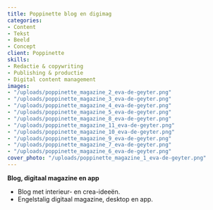 ```yaml
---
title: Poppinette blog en digimag
categories:
- Content
- Tekst
- Beeld
- Concept
client: Poppinette
skills:
- Redactie & copywriting
- Publishing & productie
- Digital content management
images:
- "/uploads/poppinette_magazine_2_eva-de-geyter.png"
- "/uploads/poppinette_magazine_3_eva-de-geyter.png"
- "/uploads/poppinette_magazine_4_eva-de-geyter.png"
- "/uploads/poppinette_magazine_5_eva-de-geyter.png"
- "/uploads/poppinette_magazine_8_eva-de-geyter.png"
- "/uploads/poppinette_magazine_11_eva-de-geyter.png"
- "/uploads/poppinette_magazine_10_eva-de-geyter.png"
- "/uploads/poppinette_magazine_9_eva-de-geyter.png"
- "/uploads/poppinette_magazine_7_eva-de-geyter.png"
- "/uploads/poppinette_magazine_6_eva-de-geyter.png"
cover_photo: "/uploads/poppinette_magazine_1_eva-de-geyter.png"
---
```


**Blog, digitaal magazine en app**

* Blog met interieur- en crea-ideeën.
* Engelstalig digitaal magazine, desktop en app.
